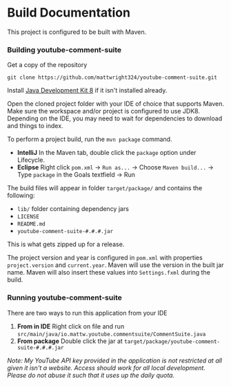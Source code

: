 Build Documentation
=

This project is configured to be built with Maven.

### Building youtube-comment-suite

Get a copy of the repository

```
git clone https://github.com/mattwright324/youtube-comment-suite.git
```

Install [Java Development Kit 8](https://www.oracle.com/java/technologies/javase/javase-jdk8-downloads.html)
if it isn't installed already.

Open the cloned project folder with your IDE of choice that supports Maven. 
Make sure the workspace and/or project is configured to use JDK8. 
Depending on the IDE, you may need to wait for dependencies to download and things to index.

To perform a project build, run the `mvn package` command. 

- **IntelliJ** In the Maven tab, double click the `package` option under Lifecycle.
- **Eclipse** Right click `pom.xml` -> `Run as...` -> Choose `Maven build...` -> Type `package` in the Goals textfield -> Run

The build files will appear in folder `target/package/` and contains the following:

- `lib/` folder containing dependency jars
- `LICENSE`
- `README.md`
- `youtube-comment-suite-#.#.#.jar`

This is what gets zipped up for a release.

The project version and year is configured in `pom.xml` with properties `project.version` and `current.year`.
Maven will use the version in the built jar name. 
Maven will also insert these values into `Settings.fxml` during the build.

### Running youtube-comment-suite

There are two ways to run this application from your IDE

1. **From in IDE** Right click on file and run `src/main/java/io.mattw.youtube.commentsuite/CommentSuite.java`
2. **From package** Double click the jar at `target/package/youtube-comment-suite-#.#.#.jar` 

*Note: My YouTube API key provided in the application is not restricted at all given it isn't a website.
Access should work for all local development. Please do not abuse it such that it uses up the daily quota.*
